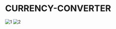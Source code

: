 # CURRENCY-CONVERTER
![1](https://user-images.githubusercontent.com/118171405/213874837-bd14357d-be06-424c-8d42-50d22619409d.png)
![2](https://user-images.githubusercontent.com/118171405/213874897-63c450a3-c6ec-4949-98e0-692fbc96b56d.png)
